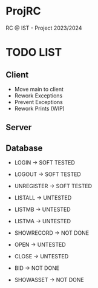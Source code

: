 # ProjRC

RC @ IST - Project 2023/2024

# TODO LIST

## Client

- Move main to client
- Rework Exceptions
- Prevent Exceptions
- Rework Prints (WIP)

## Server

## Database

- LOGIN -> SOFT TESTED
- LOGOUT -> SOFT TESTED
- UNREGISTER -> SOFT TESTED
- LISTALL -> UNTESTED
- LISTMB -> UNTESTED
- LISTMA -> UNTESTED
- SHOWRECORD -> NOT DONE

- OPEN -> UNTESTED
- CLOSE -> UNTESTED
- BID -> NOT DONE
- SHOWASSET -> NOT DONE
